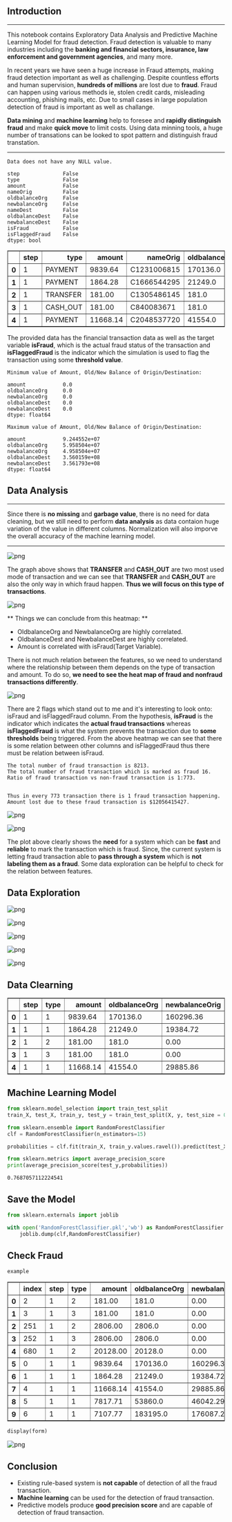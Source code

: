 
## Introduction 
----
This notebook contains Exploratory Data Analysis and Predictive Machine Learning Model for fraud detection. Fraud detection is valuable to many industries including the **banking and financial sectors, insurance, law enforcement and government agencies**, and many more. 

In recent years we have seen a huge increase in Fraud attempts, making fraud detection important as well as challenging. Despite countless efforts and human supervision, **hundreds of millions** are lost due to **fraud**. Fraud can happen using various methods ie, stolen credit cards, misleading accounting, phishing mails, etc. Due to small cases in large population detection of fraud is important as well as challange.

**Data mining** and **machine learning** help to foresee and **rapidly distinguish fraud** and make **quick move** to limit costs. Using data minning tools, a huge number of transations can be looked to spot pattern and distinguish fraud transtation.

----



    Data does not have any NULL value.

    step              False
    type              False
    amount            False
    nameOrig          False
    oldbalanceOrg     False
    newbalanceOrg     False
    nameDest          False
    oldbalanceDest    False
    newbalanceDest    False
    isFraud           False
    isFlaggedFraud    False
    dtype: bool






<div>
<style scoped>
    .dataframe tbody tr th:only-of-type {
        vertical-align: middle;
    }

    .dataframe tbody tr th {
        vertical-align: top;
    }

    .dataframe thead th {
        text-align: right;
    }
</style>
<table border="1" class="dataframe">
  <thead>
    <tr style="text-align: right;">
      <th></th>
      <th>step</th>
      <th>type</th>
      <th>amount</th>
      <th>nameOrig</th>
      <th>oldbalanceOrg</th>
      <th>newbalanceOrg</th>
      <th>nameDest</th>
      <th>oldbalanceDest</th>
      <th>newbalanceDest</th>
      <th>isFraud</th>
      <th>isFlaggedFraud</th>
    </tr>
  </thead>
  <tbody>
    <tr>
      <th>0</th>
      <td>1</td>
      <td>PAYMENT</td>
      <td>9839.64</td>
      <td>C1231006815</td>
      <td>170136.0</td>
      <td>160296.36</td>
      <td>M1979787155</td>
      <td>0.0</td>
      <td>0.0</td>
      <td>0</td>
      <td>0</td>
    </tr>
    <tr>
      <th>1</th>
      <td>1</td>
      <td>PAYMENT</td>
      <td>1864.28</td>
      <td>C1666544295</td>
      <td>21249.0</td>
      <td>19384.72</td>
      <td>M2044282225</td>
      <td>0.0</td>
      <td>0.0</td>
      <td>0</td>
      <td>0</td>
    </tr>
    <tr>
      <th>2</th>
      <td>1</td>
      <td>TRANSFER</td>
      <td>181.00</td>
      <td>C1305486145</td>
      <td>181.0</td>
      <td>0.00</td>
      <td>C553264065</td>
      <td>0.0</td>
      <td>0.0</td>
      <td>1</td>
      <td>0</td>
    </tr>
    <tr>
      <th>3</th>
      <td>1</td>
      <td>CASH_OUT</td>
      <td>181.00</td>
      <td>C840083671</td>
      <td>181.0</td>
      <td>0.00</td>
      <td>C38997010</td>
      <td>21182.0</td>
      <td>0.0</td>
      <td>1</td>
      <td>0</td>
    </tr>
    <tr>
      <th>4</th>
      <td>1</td>
      <td>PAYMENT</td>
      <td>11668.14</td>
      <td>C2048537720</td>
      <td>41554.0</td>
      <td>29885.86</td>
      <td>M1230701703</td>
      <td>0.0</td>
      <td>0.0</td>
      <td>0</td>
      <td>0</td>
    </tr>
  </tbody>
</table>
</div>



The provided data has the financial transaction data as well as the target variable **isFraud**, which is the actual fraud status of the transaction and **isFlaggedFraud** is the indicator which the simulation is used to flag the transaction using some **threshold value**.

    Minimum value of Amount, Old/New Balance of Origin/Destination:

    amount            0.0
    oldbalanceOrg     0.0
    newbalanceOrg     0.0
    oldbalanceDest    0.0
    newbalanceDest    0.0
    dtype: float64

    Maximum value of Amount, Old/New Balance of Origin/Destination:

    amount            9.244552e+07
    oldbalanceOrg     5.958504e+07
    newbalanceOrg     4.958504e+07
    oldbalanceDest    3.560159e+08
    newbalanceDest    3.561793e+08
    dtype: float64



## Data Analysis

----
Since there is **no missing** and **garbage value**, there is no need for data cleaning, but we still need to perform **data analysis** as data contaion huge variation of the value in different columns. Normalization will also imporve the overall accuracy of the machine learning model.

----


![png](output_11_0.png)

The graph above shows that **TRANSFER** and **CASH_OUT** are two most used mode of transaction and we can see that **TRANSFER** and **CASH_OUT** are also the only way in which fraud happen. **Thus we will focus on this type of transactions**.

![png](output_14_0.png)


** Things we can conclude from this heatmap: **

* OldbalanceOrg and NewbalanceOrg are highly correlated.
* OldbalanceDest and NewbalanceDest are highly correlated.
* Amount is correlated with isFraud(Target Variable).

There is not much relation between the features, so we need to understand where the relationship between them depends on the type of transaction and amount. To do so, **we need to see the heat map of fraud and nonfraud transactions differently**.


![png](output_18_0.png)


There are 2 flags which stand out to me and it's interesting to look onto: isFraud and isFlaggedFraud column. From the hypothesis, **isFraud** is the indicator which indicates the **actual fraud transactions** whereas **isFlaggedFraud** is what the system prevents the transaction due to **some thresholds** being triggered. From the above heatmap we can see that there is some relation between other columns and isFlaggedFraud thus there must be relation between isFraud.


    The total number of fraud transaction is 8213.
    The total number of fraud transaction which is marked as fraud 16.
    Ratio of fraud transaction vs non-fraud transaction is 1:773.


    Thus in every 773 transaction there is 1 fraud transaction happening.
    Amount lost due to these fraud transaction is $12056415427.

![png](output_23_0.png)


![png](output_24_0.png)


The plot above clearly shows the **need** for a system which can be **fast** and **reliable** to mark the transaction which is fraud. Since, the current system is letting fraud transaction able to **pass through a system** which is **not labeling them as a fraud**. Some data exploration can be helpful to check for the relation between features.

## Data Exploration


![png](output_27_0.png)



![png](output_28_0.png)



![png](output_29_0.png)


![png](output_30_0.png)


![png](output_31_0.png)


## Data Clearning

<div>
<style scoped>
    .dataframe tbody tr th:only-of-type {
        vertical-align: middle;
    }

    .dataframe tbody tr th {
        vertical-align: top;
    }

    .dataframe thead th {
        text-align: right;
    }
</style>
<table border="1" class="dataframe">
  <thead>
    <tr style="text-align: right;">
      <th></th>
      <th>step</th>
      <th>type</th>
      <th>amount</th>
      <th>oldbalanceOrg</th>
      <th>newbalanceOrig</th>
      <th>oldbalanceDest</th>
      <th>newbalanceDest</th>
      <th>isFraud</th>
    </tr>
  </thead>
  <tbody>
    <tr>
      <th>0</th>
      <td>1</td>
      <td>1</td>
      <td>9839.64</td>
      <td>170136.0</td>
      <td>160296.36</td>
      <td>0.0</td>
      <td>0.0</td>
      <td>0</td>
    </tr>
    <tr>
      <th>1</th>
      <td>1</td>
      <td>1</td>
      <td>1864.28</td>
      <td>21249.0</td>
      <td>19384.72</td>
      <td>0.0</td>
      <td>0.0</td>
      <td>0</td>
    </tr>
    <tr>
      <th>2</th>
      <td>1</td>
      <td>2</td>
      <td>181.00</td>
      <td>181.0</td>
      <td>0.00</td>
      <td>0.0</td>
      <td>0.0</td>
      <td>1</td>
    </tr>
    <tr>
      <th>3</th>
      <td>1</td>
      <td>3</td>
      <td>181.00</td>
      <td>181.0</td>
      <td>0.00</td>
      <td>21182.0</td>
      <td>0.0</td>
      <td>1</td>
    </tr>
    <tr>
      <th>4</th>
      <td>1</td>
      <td>1</td>
      <td>11668.14</td>
      <td>41554.0</td>
      <td>29885.86</td>
      <td>0.0</td>
      <td>0.0</td>
      <td>0</td>
    </tr>
  </tbody>
</table>
</div>


## Machine Learning Model


```python
from sklearn.model_selection import train_test_split
train_X, test_X, train_y, test_y = train_test_split(X, y, test_size = 0.2, random_state = 121)
```


```python
from sklearn.ensemble import RandomForestClassifier
clf = RandomForestClassifier(n_estimators=15)
```


```python
probabilities = clf.fit(train_X, train_y.values.ravel()).predict(test_X)
```


```python
from sklearn.metrics import average_precision_score
print(average_precision_score(test_y,probabilities))
```

    0.7687057112224541


## Save the Model


```python
from sklearn.externals import joblib

with open('RandomForestClassifier.pkl','wb') as RandomForestClassifier:
    joblib.dump(clf,RandomForestClassifier)
```

## Check Fraud


```python
example
```




<div>
<style scoped>
    .dataframe tbody tr th:only-of-type {
        vertical-align: middle;
    }

    .dataframe tbody tr th {
        vertical-align: top;
    }

    .dataframe thead th {
        text-align: right;
    }
</style>
<table border="1" class="dataframe">
  <thead>
    <tr style="text-align: right;">
      <th></th>
      <th>index</th>
      <th>step</th>
      <th>type</th>
      <th>amount</th>
      <th>oldbalanceOrg</th>
      <th>newbalanceOrig</th>
      <th>oldbalanceDest</th>
      <th>newbalanceDest</th>
      <th>isFraud</th>
    </tr>
  </thead>
  <tbody>
    <tr>
      <th>0</th>
      <td>2</td>
      <td>1</td>
      <td>2</td>
      <td>181.00</td>
      <td>181.0</td>
      <td>0.00</td>
      <td>0.0</td>
      <td>0.0</td>
      <td>1</td>
    </tr>
    <tr>
      <th>1</th>
      <td>3</td>
      <td>1</td>
      <td>3</td>
      <td>181.00</td>
      <td>181.0</td>
      <td>0.00</td>
      <td>21182.0</td>
      <td>0.0</td>
      <td>1</td>
    </tr>
    <tr>
      <th>2</th>
      <td>251</td>
      <td>1</td>
      <td>2</td>
      <td>2806.00</td>
      <td>2806.0</td>
      <td>0.00</td>
      <td>0.0</td>
      <td>0.0</td>
      <td>1</td>
    </tr>
    <tr>
      <th>3</th>
      <td>252</td>
      <td>1</td>
      <td>3</td>
      <td>2806.00</td>
      <td>2806.0</td>
      <td>0.00</td>
      <td>26202.0</td>
      <td>0.0</td>
      <td>1</td>
    </tr>
    <tr>
      <th>4</th>
      <td>680</td>
      <td>1</td>
      <td>2</td>
      <td>20128.00</td>
      <td>20128.0</td>
      <td>0.00</td>
      <td>0.0</td>
      <td>0.0</td>
      <td>1</td>
    </tr>
    <tr>
      <th>5</th>
      <td>0</td>
      <td>1</td>
      <td>1</td>
      <td>9839.64</td>
      <td>170136.0</td>
      <td>160296.36</td>
      <td>0.0</td>
      <td>0.0</td>
      <td>0</td>
    </tr>
    <tr>
      <th>6</th>
      <td>1</td>
      <td>1</td>
      <td>1</td>
      <td>1864.28</td>
      <td>21249.0</td>
      <td>19384.72</td>
      <td>0.0</td>
      <td>0.0</td>
      <td>0</td>
    </tr>
    <tr>
      <th>7</th>
      <td>4</td>
      <td>1</td>
      <td>1</td>
      <td>11668.14</td>
      <td>41554.0</td>
      <td>29885.86</td>
      <td>0.0</td>
      <td>0.0</td>
      <td>0</td>
    </tr>
    <tr>
      <th>8</th>
      <td>5</td>
      <td>1</td>
      <td>1</td>
      <td>7817.71</td>
      <td>53860.0</td>
      <td>46042.29</td>
      <td>0.0</td>
      <td>0.0</td>
      <td>0</td>
    </tr>
    <tr>
      <th>9</th>
      <td>6</td>
      <td>1</td>
      <td>1</td>
      <td>7107.77</td>
      <td>183195.0</td>
      <td>176087.23</td>
      <td>0.0</td>
      <td>0.0</td>
      <td>0</td>
    </tr>
  </tbody>
</table>
</div>




```python
display(form)
```

![png](output_32_0.png)

## Conclusion

*  Existing rule-based system is **not capable** of detection of all the fraud transaction.
*  **Machine learning** can be used for the detection of fraud transaction.
*  Predictive models produce **good precision score** and are capable of detection of fraud transaction.
